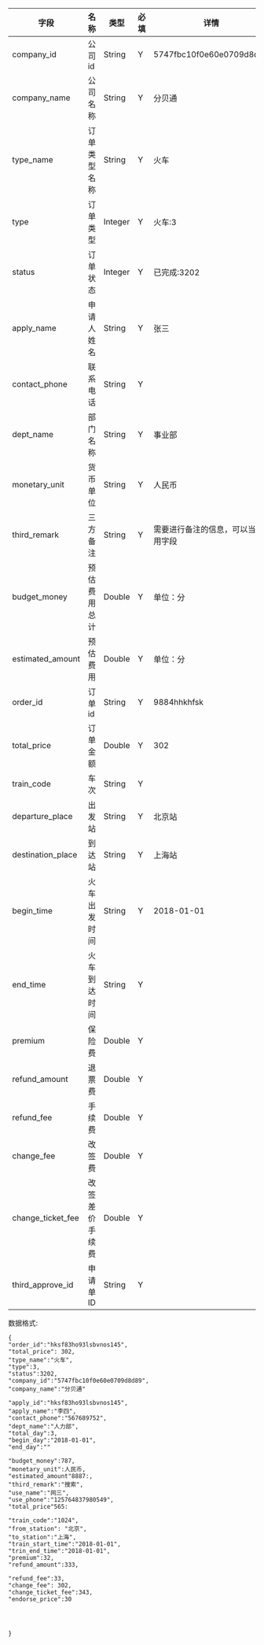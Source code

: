 字段|名称|类型|必填|详情
----|----|---|---|---
company_id |公司id|String| Y | 5747fbc10f0e60e0709d8d89
company_name | 公司名称|String|Y|分贝通
type_name |订单类型名称 |String| Y |火车
type |订单类型| Integer | Y |火车:3
status |订单状态|Integer| Y |已完成:3202
apply_name|申请人姓名|String |Y|张三
contact_phone|联系电话|String|Y|
dept_name|部门名称|String |Y|事业部
monetary_unit|货币单位|String |Y|人民币
third_remark |三方备注|String|Y|需要进行备注的信息，可以当备用字段
budget_money|预估费用总计|Double |Y|单位：分
estimated_amount|预估费用|Double |Y|单位：分
order_id |订单id|String| Y |9884hhkhfsk
total_price |订单金额 | Double| Y |302
train_code|车次|String|Y|
departure_place|出发站|String|Y|北京站
destination_place|到达站|String|Y|上海站
begin_time|火车出发时间|String |Y|2018-01-01
end_time|火车到达时间|String|Y|
premium|保险费|Double|Y| 
refund_amount|退票费|Double|Y| 
refund_fee|手续费|Double|Y|
change_fee|改签费|Double|Y|
change_ticket_fee|改签差价手续费|Double|Y|
third_approve_id|申请单ID|String|Y|







数据格式:


```
{
"order_id":"hksf83ho93lsbvnos145",
"total_price": 302,
"type_name":"火车",
"type":3,
"status":3202,
"company_id":"5747fbc10f0e60e0709d8d89",
"company_name":"分贝通"

"apply_id":"hksf83ho93lsbvnos145",
"apply_name":"李四",
"contact_phone":"567689752",
"dept_name":"人力部",
"total_day":3,
"begin_day":"2018-01-01",
"end_day":""

"budget_money":787,
"monetary_unit":人民币,
"estimated_amount"8887:,
"third_remark":"搜索",
"use_name":"网三",
"use_phone":"125764837980549",
"total_price"565:

"train_code":"1024",
"from_station": "北京",
"to_station":"上海",
"train_start_time":"2018-01-01",
"trin_end_time":"2018-01-01",
"premium":32,
"refund_amount":333,

"refund_fee":33,
"change_fee": 302,
"change_ticket_fee":343,
"endorse_price":30




}


```
